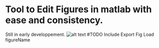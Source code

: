 # Tool to Edit Figures in matlab with ease and consistency.
Still in early developpement.
![alt text](https://github.com/wutMax/matlabFigureEditorTool/screenshot.png)
#TODO
Include Export Fig
Load figureName

